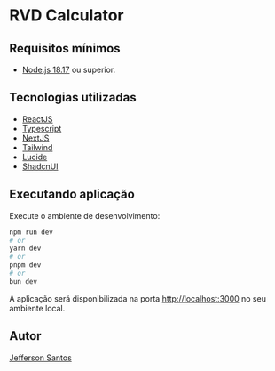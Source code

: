 # RVD Calculator

## Requisitos mínimos

- [Node.js 18.17](https://nodejs.org/en) ou superior.

## Tecnologias utilizadas

- [ReactJS](https://react.dev/)
- [Typescript](https://www.typescriptlang.org/)
- [NextJS](https://nextjs.org/)
- [Tailwind](https://tailwindcss.com/)
- [Lucide](https://lucide.dev/)
- [ShadcnUI](https://ui.shadcn.com/)

## Executando aplicação

Execute o ambiente de desenvolvimento:

```bash
npm run dev
# or
yarn dev
# or
pnpm dev
# or
bun dev
```

A aplicação será disponibilizada na porta [http://localhost:3000](http://localhost:3000) no seu ambiente local.

## Autor

[Jefferson Santos](https://github.com/JeffersonRSantos)

